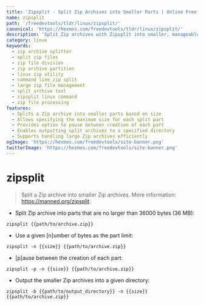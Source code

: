 ```yaml
---
title: 'Zipsplit - Split Zip Archives into Smaller Parts | Online Free DevTools by Hexmos'
name: zipsplit
path: '/freedevtools/tldr/linux/zipsplit/'
canonical: 'https://hexmos.com/freedevtools/tldr/linux/zipsplit/'
description: 'Split Zip archives with Zipsplit into smaller, manageable parts. Efficiently divide large archives for easier transfer and storage. Free online tool, no registration required.'
category: linux
keywords:
  - zip archive splitter
  - split zip files
  - zip file division
  - zip archive partition
  - linux zip utility
  - command line zip split
  - large zip file management
  - split archive tool
  - zipsplit linux command
  - zip file processing
features:
  - Splits a Zip archive into smaller parts based on size
  - Allows specifying the maximum size for each split part
  - Provides option to pause between creation of each part
  - Enables outputting split archives to a specified directory
  - Supports handling large Zip archives efficiently
ogImage: 'https://hexmos.com/freedevtools/site-banner.png'
twitterImage: 'https://hexmos.com/freedevtools/site-banner.png'
---
```


# zipsplit

> Split a Zip archive into smaller Zip archives.
> More information: <https://manned.org/zipsplit>.

- Split Zip archive into parts that are no larger than 36000 bytes (36 MB):

`zipsplit {{path/to/archive.zip}}`

- Use a given [n]umber of bytes as the part limit:

`zipsplit -n {{size}} {{path/to/archive.zip}}`

- [p]ause between the creation of each part:

`zipsplit -p -n {{size}} {{path/to/archive.zip}}`

- Output the smaller Zip archives into a given directory:

`zipsplit -b {{path/to/output_directory}} -n {{size}} {{path/to/archive.zip}}`
